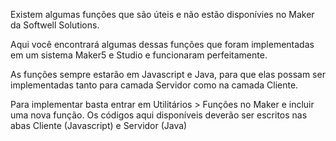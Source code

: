 Existem algumas funções que são úteis e não estão disponívies no Maker da Softwell Solutions.

Aqui você encontrará algumas dessas funções que foram implementadas em um sistema Maker5 e Studio e funcionaram perfeitamente.

As funções sempre estarão em Javascript e Java, para que elas possam ser implementadas tanto para camada Servidor como na camada Cliente.

Para implementar basta entrar em Utilitários > Funções no Maker e incluir uma nova função. Os códigos aqui disponíveis deverão ser escritos nas abas Cliente (Javascript) e Servidor (Java)
